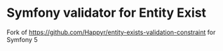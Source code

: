 # Symfony validator for Entity Exist
Fork of https://github.com/Happyr/entity-exists-validation-constraint for Symfony 5
